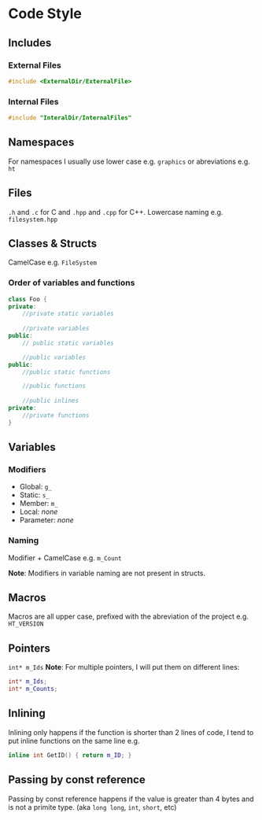 # Code Style

## Includes
### External Files

```cpp
#include <ExternalDir/ExternalFile>
```

### Internal Files

```cpp
#include "InteralDir/InternalFiles"
```

## Namespaces
For namespaces I usually use lower case e.g. `graphics` or abreviations e.g. `ht`

## Files
`.h` and `.c` for C and `.hpp` and `.cpp` for C++.
Lowercase naming e.g. `filesystem.hpp`

## Classes & Structs
CamelCase e.g. `FileSystem`

### Order of variables and functions
```cpp
class Foo {
private:
    //private static variables
    
    //private variables
public:
    // public static variables

    //public variables
public:
    //public static functions

    //public functions
    
    //public inlines
private:
    //private functions    
}
```

## Variables
### Modifiers
- Global: `g_`
- Static: `s_`
- Member: `m_`
- Local: *none*
- Parameter: *none*

### Naming
Modifier + CamelCase e.g. `m_Count`

**Note**: Modifiers in variable naming are not present in structs.


## Macros
Macros are all upper case, prefixed with the abreviation of the project e.g. `HT_VERSION`

## Pointers
`int* m_Ids`
**Note**: For multiple pointers, I will put them on different lines:
```cpp
int* m_Ids;
int* m_Counts;
```

## Inlining
Inlining only happens if the function is shorter than 2 lines of code, I tend to put inline functions on the same line e.g.
```cpp
inline int GetID() { return m_ID; }
```

## Passing by const reference
Passing by const reference happens if the value is greater than 4 bytes and is not a primite type. (aka `long long`, `int`, `short`, etc)

